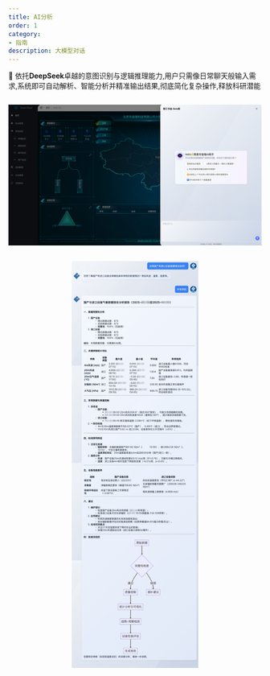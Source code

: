 ```yaml
---
title: AI分析
order: 1
category:
- 指南
description: 大模型对话
---
```


:robot: 依托**DeepSeek**卓越的意图识别与逻辑推理能力,用户只需像日常聊天般输入需求,系统即可自动解析、智能分析并精准输出结果,彻底简化复杂操作,释放科研潜能

[//]: # (> :bar_chart: 未来将强化图表可视化功能)

<div align=center>
<span style="width:100%;display:inline-block">

![](../_media/ai_home.png)

</span>
</div>

<div align=center>
<span style="width:50%;display:inline-block">

![](../_media/ai_chat.jpg)

</span>
</div>
